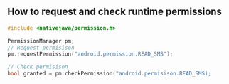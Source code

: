 ## How to request and check runtime permissions

```c++
#include <nativejava/permission.h>

PermissionManager pm;
// Request permisison
pm.requestPermission("android.permission.READ_SMS");

// Check permisison
bool granted = pm.checkPermission("android.permisison.READ_SMS);
```
